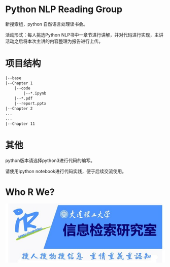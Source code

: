 # Python NLP Reading Group
新搜索组，python 自然语言处理读书会。

活动形式：每人挑选Python NLP书中一章节进行讲解，并对代码进行实现，主讲活动之后将本次主讲的内容整理为报告进行上传。

# 项目结构

```
|--base
|--Chapter 1
	|--code
		|--*.ipynb
	|--*.pdf
	|--report.pptx
|--Chapter 2
...
...
|--Chapter 11
```

# 其他

python版本请选择python3进行代码的编写。

请使用ipython notebook进行代码实践，便于后续交流使用。

# Who R We?

![](./pic/logo.jpg)
